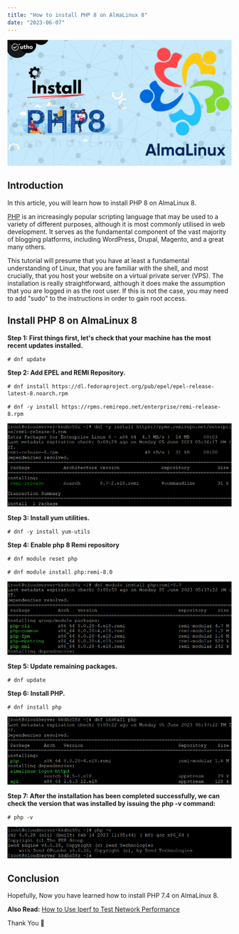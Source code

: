 ```yaml
---
title: "How to install PHP 8 on AlmaLinux 8"
date: "2023-06-07"
---
```


![How to install PHP 8 on AlmaLinux 8](images/How-to-install-PHP-8-on-AlmaLinux-8-1-1024x576.png)

## Introduction

In this article, you will learn how to install PHP 8 on AlmaLinux 8.

[PHP](https://en.wikipedia.org/wiki/PHP) is an increasingly popular scripting language that may be used to a variety of different purposes, although it is most commonly utilised in web development. It serves as the fundamental component of the vast majority of blogging platforms, including WordPress, Drupal, Magento, and a great many others.

This tutorial will presume that you have at least a fundamental understanding of Linux, that you are familiar with the shell, and most crucially, that you host your website on a virtual private server (VPS). The installation is really straightforward, although it does make the assumption that you are logged in as the root user. If this is not the case, you may need to add "sudo" to the instructions in order to gain root access.

## Install PHP 8 on AlmaLinux 8

**Step 1: First things first, let's check that your machine has the most recent updates installed.**

```
# dnf update

```

**Step 2: Add EPEL and REMI Repository.**

```
# dnf install https://dl.fedoraproject.org/pub/epel/epel-release-latest-8.noarch.rpm

```

```
# dnf -y install https://rpms.remirepo.net/enterprise/remi-release-8.rpm

```

![How to install PHP 8 on AlmaLinux 8](images/image-1141.png)

**Step 3: Install yum utilities.**

```
# dnf -y install yum-utils

```

**Step 4: Enable php 8 Remi repository**

```
# dnf module reset php

```

```
# dnf module install php:remi-8.0

```

![How to install PHP 8 on AlmaLinux 8](images/image-1140.png)

**Step 5: Update remaining packages.**

```
# dnf update

```

**Step 6: Install PHP.**

```
# dnf install php

```

![installation](images/image-1139.png)

**Step 7: After the installation has been completed successfully, we can check the version that was installed by issuing the php -v command:**

```
# php -v

```

![install PHP 8 on AlmaLinux](images/image-1138.png)

## Conclusion

Hopefully, Now you have learned how to install PHP 7.4 on AlmaLinux 8.

**Also Read:** [How to Use Iperf to Test Network Performance](https://utho.com/docs/tutorial/how-to-use-iperf-to-test-network-performance/)

Thank You 🙂
